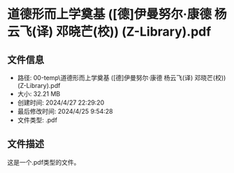 ﻿# 道德形而上学奠基 ([德]伊曼努尔·康德 杨云飞(译) 邓晓芒(校)) (Z-Library).pdf

## 文件信息
- 路径: 00-temp\道德形而上学奠基 ([德]伊曼努尔·康德 杨云飞(译) 邓晓芒(校)) (Z-Library).pdf
- 大小: 32.21 MB
- 创建时间: 2024/4/27 22:29:20
- 最后修改时间: 2024/4/25 9:54:28
- 文件类型: .pdf

## 文件描述
这是一个.pdf类型的文件。

